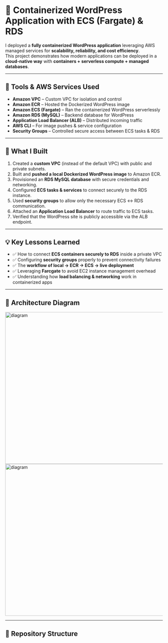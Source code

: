 ﻿# 🚀 Containerized WordPress Application with ECS (Fargate) & RDS

I deployed a **fully containerized WordPress application** leveraging AWS managed services for **scalability, reliability, and cost efficiency**.  
This project demonstrates how modern applications can be deployed in a **cloud-native way** with **containers + serverless compute + managed databases**.

---

## 🧰 Tools & AWS Services Used

- **Amazon VPC** – Custom VPC for isolation and control  
- **Amazon ECR** – Hosted the Dockerized WordPress image  
- **Amazon ECS (Fargate)** – Ran the containerized WordPress serverlessly  
- **Amazon RDS (MySQL)** – Backend database for WordPress  
- **Application Load Balancer (ALB)** – Distributed incoming traffic  
- **AWS CLI** – For image pushes & service configuration  
- **Security Groups** – Controlled secure access between ECS tasks & RDS  

---

## 🔨 What I Built

1. Created a **custom VPC** (instead of the default VPC) with public and private subnets.  
2. Built and **pushed a local Dockerized WordPress image** to Amazon ECR.  
3. Provisioned an **RDS MySQL database** with secure credentials and networking.  
4. Configured **ECS tasks & services** to connect securely to the RDS instance.  
5. Used **security groups** to allow only the necessary ECS ↔ RDS communication.  
6. Attached an **Application Load Balancer** to route traffic to ECS tasks.  
7. Verified that the WordPress site is publicly accessible via the ALB endpoint.  

---

## 💡 Key Lessons Learned

- ✅ How to connect **ECS containers securely to RDS** inside a private VPC  
- ✅ Configuring **security groups** properly to prevent connectivity failures  
- ✅ The **workflow of local → ECR → ECS → live deployment**  
- ✅ Leveraging **Farcgate** to avoid EC2 instance management overhead  
- ✅ Understanding how **load balancing & networking** work in containerized apps  

---

## 📸 Architecture Diagram

<img width="1155" height="486" alt="diagram" src="https://github.com/user-attachments/assets/657e3d6c-b24e-4a09-b23c-d75c9ada5af8" />
<img width="1155" height="486" alt="diagram" src="https://github.com/user-attachments/assets/242ba6ef-688c-472b-ae88-86ee2c8e6d3b" />


---

## 📂 Repository Structure



